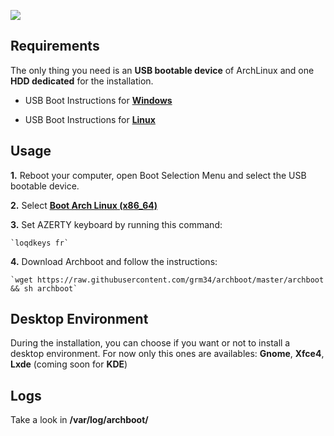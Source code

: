 ![](http://i.imgur.com/z4nv4Kj.png)

## Requirements

The only thing you need is an **USB bootable device** of ArchLinux and one **HDD dedicated** for the installation.

- USB Boot Instructions for [**Windows**](https://rufus.akeo.ie/)

- USB Boot Instructions for [**Linux**](https://debian-facile.org/doc:install:usb-boot)

## Usage

**1.** Reboot your computer, open Boot Selection Menu and select the USB bootable device.

**2.** Select [**Boot Arch Linux (x86_64)**](https://raw.githubusercontent.com/grm34/archboot/master/img/archlinux.png)

**3.** Set AZERTY keyboard by running this command:

    `loqdkeys fr`

**4.** Download Archboot and follow the instructions:

    `wget https://raw.githubusercontent.com/grm34/archboot/master/archboot && sh archboot`

## Desktop Environment

During the installation, you can choose if you want or not to install a desktop environment.
For now only this ones are availables: **Gnome**, **Xfce4**, **Lxde** (coming soon for **KDE**)

## Logs
Take a look in **/var/log/archboot/**
